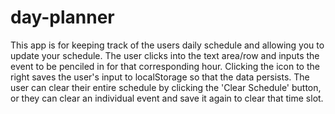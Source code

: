 # day-planner
This app is for keeping track of the users daily schedule and allowing you to update your schedule.
The user clicks into the text area/row and inputs the event to be penciled in for that corresponding hour. Clicking the icon to the right saves the user's input to localStorage so that the data persists. The user can clear their entire schedule by clicking the 'Clear Schedule' button, or they can clear an individual event and save it again to clear that time slot.